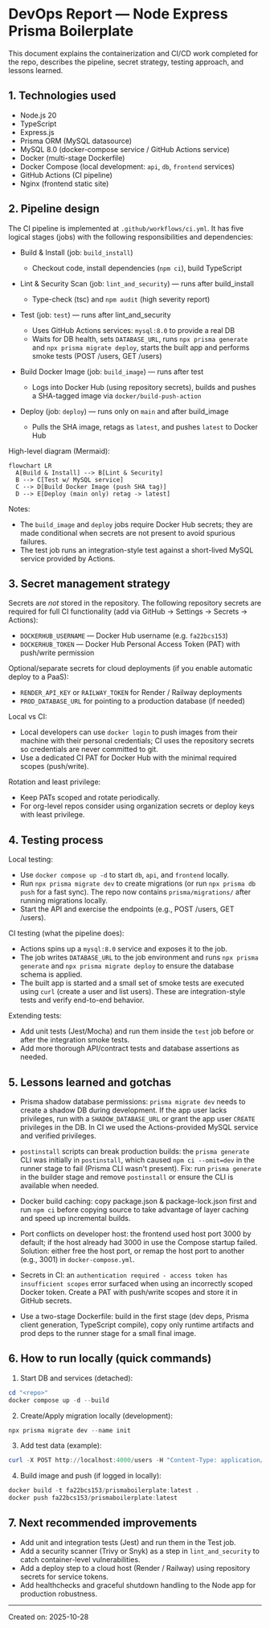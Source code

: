  # DevOps Report — Node Express Prisma Boilerplate

 This document explains the containerization and CI/CD work completed for the repo, describes the pipeline, secret strategy, testing approach, and lessons learned.

 ## 1. Technologies used

 - Node.js 20
 - TypeScript
 - Express.js
 - Prisma ORM (MySQL datasource)
 - MySQL 8.0 (docker-compose service / GitHub Actions service)
 - Docker (multi-stage Dockerfile)
 - Docker Compose (local development: `api`, `db`, `frontend` services)
 - GitHub Actions (CI pipeline)
 - Nginx (frontend static site)

 ## 2. Pipeline design

 The CI pipeline is implemented at `.github/workflows/ci.yml`. It has five logical stages (jobs) with the following responsibilities and dependencies:

 - Build & Install (job: `build_install`)
   - Checkout code, install dependencies (`npm ci`), build TypeScript

 - Lint & Security Scan (job: `lint_and_security`) — runs after build_install
   - Type-check (tsc) and `npm audit` (high severity report)

 - Test (job: `test`) — runs after lint_and_security
   - Uses GitHub Actions services: `mysql:8.0` to provide a real DB
   - Waits for DB health, sets `DATABASE_URL`, runs `npx prisma generate` and `npx prisma migrate deploy`, starts the built app and performs smoke tests (POST /users, GET /users)

 - Build Docker Image (job: `build_image`) — runs after test
   - Logs into Docker Hub (using repository secrets), builds and pushes a SHA-tagged image via `docker/build-push-action`

 - Deploy (job: `deploy`) — runs only on `main` and after build_image
   - Pulls the SHA image, retags as `latest`, and pushes `latest` to Docker Hub

 High-level diagram (Mermaid):

 ```mermaid
 flowchart LR
   A[Build & Install] --> B[Lint & Security]
   B --> C[Test w/ MySQL service]
   C --> D[Build Docker Image (push SHA tag)]
   D --> E[Deploy (main only) retag -> latest]
 ```

 Notes:
 - The `build_image` and `deploy` jobs require Docker Hub secrets; they are made conditional when secrets are not present to avoid spurious failures.
 - The test job runs an integration-style test against a short-lived MySQL service provided by Actions.

 ## 3. Secret management strategy

 Secrets are _not_ stored in the repository. The following repository secrets are required for full CI functionality (add via GitHub → Settings → Secrets → Actions):

 - `DOCKERHUB_USERNAME` — Docker Hub username (e.g. `fa22bcs153`)
 - `DOCKERHUB_TOKEN` — Docker Hub Personal Access Token (PAT) with push/write permission

 Optional/separate secrets for cloud deployments (if you enable automatic deploy to a PaaS):
 - `RENDER_API_KEY` or `RAILWAY_TOKEN` for Render / Railway deployments
 - `PROD_DATABASE_URL` for pointing to a production database (if needed)

 Local vs CI:
 - Local developers can use `docker login` to push images from their machine with their personal credentials; CI uses the repository secrets so credentials are never committed to git.
 - Use a dedicated CI PAT for Docker Hub with the minimal required scopes (push/write).

 Rotation and least privilege:
 - Keep PATs scoped and rotate periodically.
 - For org-level repos consider using organization secrets or deploy keys with least privilege.

 ## 4. Testing process

 Local testing:
 - Use `docker compose up -d` to start `db`, `api`, and `frontend` locally.
 - Run `npx prisma migrate dev` to create migrations (or run `npx prisma db push` for a fast sync). The repo now contains `prisma/migrations/` after running migrations locally.
 - Start the API and exercise the endpoints (e.g., POST /users, GET /users).

 CI testing (what the pipeline does):
 - Actions spins up a `mysql:8.0` service and exposes it to the job.
 - The job writes `DATABASE_URL` to the job environment and runs `npx prisma generate` and `npx prisma migrate deploy` to ensure the database schema is applied.
 - The built app is started and a small set of smoke tests are executed using `curl` (create a user and list users). These are integration-style tests and verify end-to-end behavior.

 Extending tests:
 - Add unit tests (Jest/Mocha) and run them inside the `test` job before or after the integration smoke tests.
 - Add more thorough API/contract tests and database assertions as needed.

 ## 5. Lessons learned and gotchas

 - Prisma shadow database permissions: `prisma migrate dev` needs to create a shadow DB during development. If the app user lacks privileges, run with a `SHADOW_DATABASE_URL` or grant the app user `CREATE` privileges in the DB. In CI we used the Actions-provided MySQL service and verified privileges.

 - `postinstall` scripts can break production builds: the `prisma generate` CLI was initially in `postinstall`, which caused `npm ci --omit=dev` in the runner stage to fail (Prisma CLI wasn't present). Fix: run `prisma generate` in the builder stage and remove `postinstall` or ensure the CLI is available when needed.

 - Docker build caching: copy package.json & package-lock.json first and run `npm ci` before copying source to take advantage of layer caching and speed up incremental builds.

 - Port conflicts on developer host: the frontend used host port 3000 by default; if the host already had 3000 in use the Compose startup failed. Solution: either free the host port, or remap the host port to another (e.g., 3001) in `docker-compose.yml`.

 - Secrets in CI: an `authentication required - access token has insufficient scopes` error surfaced when using an incorrectly scoped Docker token. Create a PAT with push/write scopes and store it in GitHub secrets.

 - Use a two-stage Dockerfile: build in the first stage (dev deps, Prisma client generation, TypeScript compile), copy only runtime artifacts and prod deps to the runner stage for a small final image.

 ## 6. How to run locally (quick commands)

 1. Start DB and services (detached):
 ```powershell
 cd "<repo>"
 docker compose up -d --build
 ```

 2. Create/Apply migration locally (development):
 ```powershell
 npx prisma migrate dev --name init
 ```

 3. Add test data (example):
 ```powershell
 curl -X POST http://localhost:4000/users -H "Content-Type: application/json" -d '{"name":"local","email":"local@example.com"}'
 ```

 4. Build image and push (if logged in locally):
 ```powershell
 docker build -t fa22bcs153/prismaboilerplate:latest .
 docker push fa22bcs153/prismaboilerplate:latest
 ```

 ## 7. Next recommended improvements

 - Add unit and integration tests (Jest) and run them in the Test job.
 - Add a security scanner (Trivy or Snyk) as a step in `lint_and_security` to catch container-level vulnerabilities.
 - Add a deploy step to a cloud host (Render / Railway) using repository secrets for service tokens.
 - Add healthchecks and graceful shutdown handling to the Node app for production robustness.

 ---

 Created on: 2025-10-28
